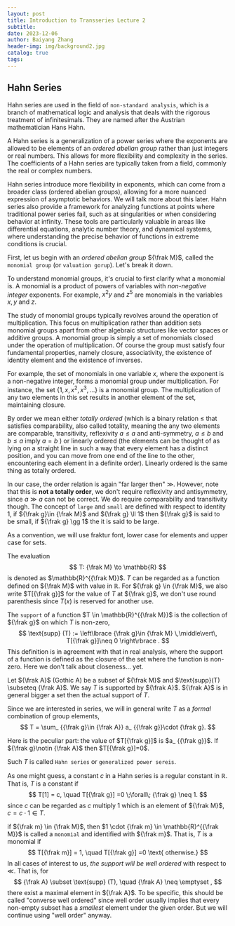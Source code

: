```yaml
---
layout: post
title: Introduction to Transseries Lecture 2
subtitle: 
date: 2023-12-06
author: Baiyang Zhang
header-img: img/background2.jpg
catalog: true
tags:
---
```


## Hahn Series

Hahn series are used in the field of `non-standard analysis`, which is a branch of mathematical logic and analysis that deals with the rigorous treatment of infinitesimals. They are named after the Austrian mathematician Hans Hahn. 

A Hahn series is a generalization of a power series where the exponents are allowed to be elements of an *ordered abelian group* rather than just integers or real numbers. This allows for more flexibility and complexity in the series. The coefficients of a Hahn series are typically taken from a field, commonly the real or complex numbers.

Hahn series introduce more flexibility in exponents, which can come from a broader class (ordered abelian groups), allowing for a more nuanced expression of asymptotic behaviors. We will talk more about this later. Hahn series also provide a framework for analyzing functions at points where traditional power series fail, such as at singularities or when considering behavior at infinity.  These tools are particularly valuable in areas like differential equations, analytic number theory, and dynamical systems, where understanding the precise behavior of functions in extreme conditions is crucial.

First, let us begin with an *ordered abelian group* ${\frak M}$, called the `monomial group` (or `valuation gorup`). Let's break it down.

To understand monomial groups, it's crucial to first clarify what a monomial is. A monomial is a product of powers of variables with *non-negative integer* exponents. For example, $x^2y$ and $z^5$ are monomials in the variables $x, y$ and $z$.

The study of monomial groups typically revolves around the operation of multiplication. This focus on multiplication rather than addition sets monomial groups apart from other algebraic structures like vector spaces or additive groups. A monomial group is simply a set of monomials closed under the operation of multiplication. Of course the group must satisfy four fundamental properties, namely closure, associativity, the existence of identity element and the existence of inverses. 

For example, the set of monomials in one variable $x$, where the exponent is a non-negative integer, forms a monomial group under multiplication. For instance, the set $\left\lbrace 1, x, x^2, x^3, \ldots \right\rbrace$ is a monomial group. The multiplication of any two elements in this set results in another element of the set, maintaining closure.

By order we mean either *totally ordered* (which is a binary relation $\leq$ that satisfies comparability, also called totality, meaning the any two elements are comparable, transitivity, reflexivity $a\leq a$ and anti-symmetry, $a\leq b$ and $b\leq a$ imply $a=b$ ) or linearly ordered (the elements can be thought of as lying on a straight line in such a way that every element has a distinct position, and you can move from one end of the line to the other, encountering each element in a definite order). Linearly ordered is the same thing as totally ordered. 

In our case, the order relation is again "far larger then" $\gg$. However, note that this is **not a totally order**, we don't require reflexivity and antisymmetry, since $a \gg a$ can not be correct. We do require comparability and transitivity though. The concept of `large` and `small` are defined with respect to identity $1$, if ${\frak g}\in {\frak M}$ and ${\frak g} \ll 1$ then ${\frak g}$ is said to be small, if ${\frak g} \gg 1$ the it is said to be large. 

As a convention, we will use fraktur font, lower case for elements and upper case for sets. 

The evaluation 
$$
T: {\frak M} \to \mathbb{R}
$$
is denoted as $\mathbb{R}^{{\frak M}}$. $T$ can be regarded as a function defined on ${\frak M}$ with value in $\mathbb{R}$. For ${\frak g} \in {\frak M}$, we also write $T[{\frak g}]$ for the value of $T$ at ${\frak g}$, we don't use round parenthesis since $T(x)$ is reserved for another use. 

The `support` of a function $T \in \mathbb{R}^{{\frak M}}$ is the collection of ${\frak g}$ on which $T$ is non-zero, 
$$
\text{supp} (T) := \left\lbrace {\frak g}\in {\frak M} \,\middle\vert\, T[{\frak g}]\neq 0 \right\rbrace .
$$
This definition is in agreement with that in real analysis, where the support of a function is defined as the closure of the set where the function is non-zero. Here we don't talk about closeness... yet. 

Let ${\frak A}$ (Gothic A) be a subset of ${\frak M}$ and $\text{supp}(T) \subseteq {\frak A}$. We say $T$ is supported by ${\frak A}$. ${\frak A}$ is in general bigger a set then the actual support of $T$. 

Since we are interested in series, we will in general write $T$ as a *formal* combination of group elements,
$$
T = \sum_ {{\frak g}\in  {\frak A}} a_ {{\frak g}}\cdot {\frak g}.
$$

Here is the peculiar part: the value of $T[{\frak g}]$ is $a_ {{\frak g}}$. If ${\frak g}\notin {\frak A}$ then $T[{\frak g}]=0$. 

Such $T$ is called `Hahn series` or `generalized power sereis`.

As one might guess, a constant $c$ in a Hahn series is a regular constant in $\mathbb{R}$. That is, $T$ is a constant if
$$
T[1] = c, \quad  T[{\frak g}] =0 \;\forall\; {\frak g} \neq 1.
$$
since $c$ can be regarded as $c$ multiply $1$ which is an element of ${\frak M}$, $c = c \cdot 1 \in T$. 

if ${\frak m} \in {\frak M}$, then $1 \cdot {\frak m} \in \mathbb{R}^{{\frak M}}$ is called a `monomial` and identified with ${\frak m}$. That is, $T$ is a monomial if
$$
T[{\frak m}] = 1, \quad  T[{\frak g}] =0 \text{ otherwise.}
$$
In all cases of interest to us, *the support will be well ordered* with respect to $\ll$. That is, for 
$$
{\frak A} \subset \text{supp} (T), \quad  {\frak A} \neq \emptyset ,
$$
there exist a maximal element in ${\frak A}$. To be specific, this should be called "converse well ordered" since well order usually implies that every non-empty subset has a *smallest* element under the given order. But we will continue using "well order" anyway. 
